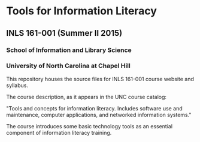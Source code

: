 # Tools for Information Literacy

## INLS 161-001 (Summer II 2015)

### School of Information and Library Science <br />
### University of North Carolina at Chapel Hill

This repository houses the source files for INLS 161-001 course website and syllabus. 

The course description, as it appears in the UNC course catalog:

"Tools and concepts for information literacy. Includes software use and maintenance, computer applications, and networked information systems."

The course introduces some basic technology tools as an essential component of information literacy training. 
